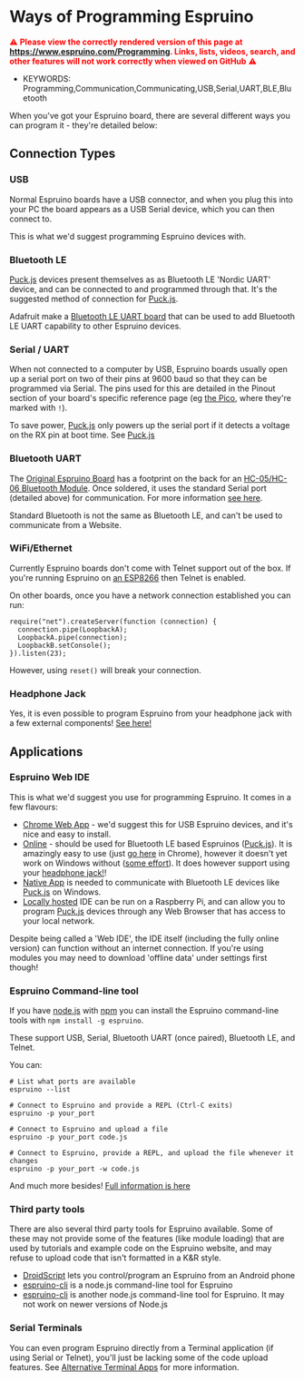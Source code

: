 <!--- Copyright (c) 2015 Gordon Williams, Pur3 Ltd. See the file LICENSE for copying permission. -->
Ways of Programming Espruino
============================

<span style="color:red">:warning: **Please view the correctly rendered version of this page at https://www.espruino.com/Programming. Links, lists, videos, search, and other features will not work correctly when viewed on GitHub** :warning:</span>

* KEYWORDS: Programming,Communication,Communicating,USB,Serial,UART,BLE,Bluetooth

When you've got your Espruino board, there are several different ways you can
program it - they're detailed below:

Connection Types
-----------------

### USB

Normal Espruino boards have a USB connector, and when you plug this into
your PC the board appears as a USB Serial device, which you can then connect
to.

This is what we'd suggest programming Espruino devices with.

### Bluetooth LE

[Puck.js](/Puck.js) devices present themselves as as Bluetooth LE 'Nordic UART'
device, and can be connected to and programmed through that. It's the suggested
method of connection for [Puck.js](/Puck.js).

Adafruit make a [Bluetooth LE UART board](https://www.adafruit.com/product/2479)
that can be used to add Bluetooth LE UART capability to other Espruino devices.

### Serial / UART

When not connected to a computer by USB, Espruino boards usually open up a serial
port on two of their pins at 9600 baud so that they can be programmed via Serial. 
The pins used for this are detailed in the Pinout section of your board's specific 
reference page (eg [the Pico](/Pico#pinout), where they're marked with `!`).

To save power, [Puck.js](/Puck.js) only powers up the serial port if it detects
a voltage on the RX pin at boot time. See [Puck.js](/Puck.js#serial-console)

### Bluetooth UART

The [Original Espruino Board](/EspruinoBoard) has a footprint on the back for 
an [HC-05/HC-06 Bluetooth Module](/Bluetooth). Once soldered, it uses the 
standard Serial port (detailed above) for communication. For more information
[see here](/Bluetooth).

Standard Bluetooth is not the same as Bluetooth LE, and can't be used to
communicate from a Website.

### WiFi/Ethernet

Currently Espruino boards don't come with Telnet support out of the box.
If you're running Espruino on [an ESP8266](/EspruinoESP8266) then Telnet is
enabled.

On other boards, once you have a network connection established you can run:

```
require("net").createServer(function (connection) {
  connection.pipe(LoopbackA);
  LoopbackA.pipe(connection);
  LoopbackB.setConsole();
}).listen(23);
```

However, using `reset()` will break your connection.

### Headphone Jack

Yes, it is even possible to program Espruino from your headphone jack with a 
few external components! [See here!](/Headphone)


Applications
------------

### Espruino Web IDE 

This is what we'd suggest you use for programming Espruino. It comes in a few
flavours:

* [Chrome Web App](http://www.espruino.com/Web+IDE#from-the-chrome-web-store) -
we'd suggest this for USB Espruino devices, and it's nice and easy to install.
* [Online](http://www.espruino.com/Web+IDE#online) - should be used for Bluetooth
LE based Espruinos ([Puck.js](/Puck.js)). It is amazingly easy to use (just [go here](https://www.espruino.com/ide)
in Chrome), however it doesn't yet work on Windows without ([some effort](https://github.com/urish/web-bluetooth-polyfill)).
It does however support using your [headphone jack!](/Headphone)!
* [Native App](http://www.espruino.com/Web+IDE#as-a-native-application) is needed
to communicate with Bluetooth LE devices like [Puck.js](/Puck.js) on Windows.
* [Locally hosted](https://github.com/espruino/EspruinoHub) IDE can be run on a Raspberry Pi, and can allow you to program [Puck.js](/Puck.js) devices through any Web Browser that has access to your local network.

Despite being called a 'Web IDE', the IDE itself (including the fully online version) 
can function without an internet connection. If you're using modules you may need to 
download 'offline data' under settings first though!

### Espruino Command-line tool

If you have [node.js](https://nodejs.org/en/) with [npm](https://www.npmjs.com/)
you can install the Espruino command-line tools with `npm install -g espruino`.

These support USB, Serial, Bluetooth UART (once paired), Bluetooth LE, and Telnet.

You can:

```
# List what ports are available
espruino --list

# Connect to Espruino and provide a REPL (Ctrl-C exits)
espruino -p your_port

# Connect to Espruino and upload a file
espruino -p your_port code.js

# Connect to Espruino, provide a REPL, and upload the file whenever it changes
espruino -p your_port -w code.js
```

And much more besides! [Full information is here](https://www.npmjs.com/package/espruino)

### Third party tools

There are also several third party tools for Espruino available.
Some of these may not provide some of the features (like module loading) that are
used by tutorials and example code on the Espruino website, and may refuse
to upload code that isn't formatted in a K&R style.

* [DroidScript](http://droidscript.org/) lets you control/program an Espruino from an Android phone
* [espruino-cli](https://www.npmjs.com/package/node-espruino) is a node.js command-line tool for Espruino
* [espruino-cli](https://www.npmjs.com/package/espruino-cli) is another node.js command-line tool for Espruino. It may not work on newer versions of Node.js

### Serial Terminals

You can even program Espruino directly from a Terminal application (if using Serial or Telnet),
you'll just be lacking some of the code upload features. See [Alternative Terminal Apps](Alternative+Terminal+Apps)
for more information.
